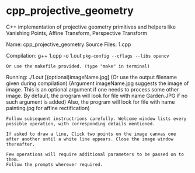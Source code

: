# cpp_projective_geometry
C++ implementation of projective geometry primitives and helpers like Vanishing Points, Affine Transform, Perspective Transform

Name: cpp_projective_geometry
	Source Files: 1.cpp

Compilation:
	g++ 1.cpp -o 1.out `pkg-config --cflags --libs opencv`

	Or use the makefile provided. (type "make" in terminal)

Running:
	./1.out [(optional)imageName.jpg]
	(Or use the output filename given during compilation)
    (Argument imageName.jpg suggests the image of image. This is an optional argument if one needs to process some other image. 
    By default, the program will look for file with name Garden.JPG if no such argument is added)
    Also, the program will look for file with name painting.jpg for affine rectification)

	Follow subsequent instructrions carefully. Welcome window lists every possible operation, with corresponding details mentioned. 

    If asked to draw a line, Click two points on the image canvas one after another until a white line appears. Close the image window thereafter.

	Few operations will require additional parameters to be passed on to them.
	Follow the prompts wherever required.
